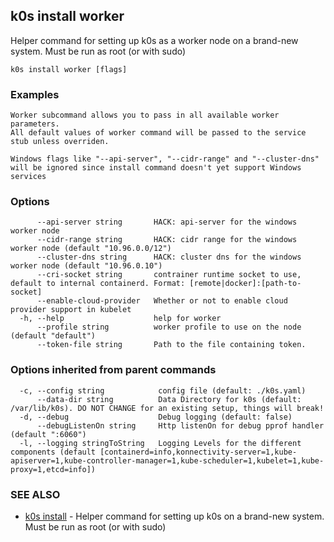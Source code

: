 ## k0s install worker

Helper command for setting up k0s as a worker node on a brand-new system. Must be run as root (or with sudo)

```
k0s install worker [flags]
```

### Examples

```
Worker subcommand allows you to pass in all available worker parameters. 
All default values of worker command will be passed to the service stub unless overriden.

Windows flags like "--api-server", "--cidr-range" and "--cluster-dns" will be ignored since install command doesn't yet support Windows services
```

### Options

```
      --api-server string       HACK: api-server for the windows worker node
      --cidr-range string       HACK: cidr range for the windows worker node (default "10.96.0.0/12")
      --cluster-dns string      HACK: cluster dns for the windows worker node (default "10.96.0.10")
      --cri-socket string       contrainer runtime socket to use, default to internal containerd. Format: [remote|docker]:[path-to-socket]
      --enable-cloud-provider   Whether or not to enable cloud provider support in kubelet
  -h, --help                    help for worker
      --profile string          worker profile to use on the node (default "default")
      --token-file string       Path to the file containing token.
```

### Options inherited from parent commands

```
  -c, --config string            config file (default: ./k0s.yaml)
      --data-dir string          Data Directory for k0s (default: /var/lib/k0s). DO NOT CHANGE for an existing setup, things will break!
  -d, --debug                    Debug logging (default: false)
      --debugListenOn string     Http listenOn for debug pprof handler (default ":6060")
  -l, --logging stringToString   Logging Levels for the different components (default [containerd=info,konnectivity-server=1,kube-apiserver=1,kube-controller-manager=1,kube-scheduler=1,kubelet=1,kube-proxy=1,etcd=info])
```

### SEE ALSO

* [k0s install](k0s_install.md)	 - Helper command for setting up k0s on a brand-new system. Must be run as root (or with sudo)

